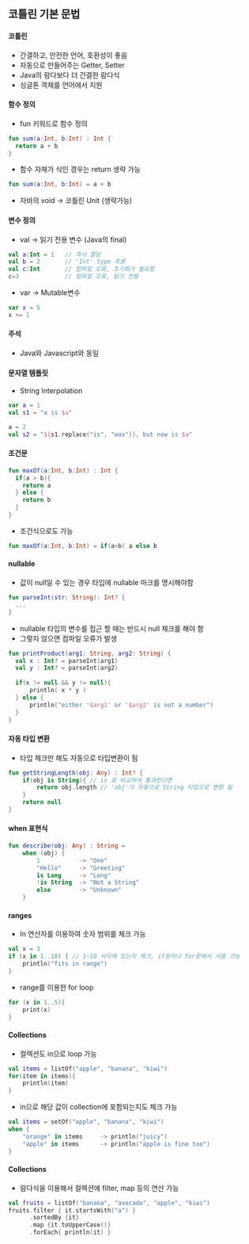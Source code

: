 ## 코틀린 기본 문법
#### 코틀린
- 간결하고, 안전한 언어, 호환성이 좋음
- 자동으로 만들어주는 Getter, Setter
- Java의 람다보다 더 간결한 람다식
- 싱글톤 객체를 언어에서 지원

#### 함수 정의
- fun 키워드로 함수 정의
```kotlin
fun sum(a:Int, b:Int) : Int {
  return a + b
}
```
- 함수 자체가 식인 경우는 return 생략 가능
```kotlin
fun sum(a:Int, b:Int) = a + b
```
- 자바의 void -> 코틀린 Unit (생략가능)


#### 변수 정의
- val -> 읽기 전용 변수 (Java의 final)
```kotlin
val a:Int = 1   // 즉시 할당
val b = 2       // 'Int' type 추론
val c:Int       // 컴파일 오류, 초기화가 필요함
c=3             // 컴파일 오류, 읽기 전용
```
- var -> Mutable변수
```kotlin
var x = 5
x += 1
```

#### 주석
- Java와 Javascript와 동일

#### 문자열 템플릿
- String Interpolation
```kotlin
var a = 1
val s1 = "a is $a"

a = 2
val s2 = "${s1.replace("is", "was")}, but now is $a"
```

#### 조건문
```kotlin
fun maxOf(a:Int, b:Int) : Int {
  if(a > b){
    return a
  } else {
    return b
  }
}
```
- 조건식으로도 가능
```kotlin
fun maxOf(a:Int, b:Int) = if(a>b) a else b
```
#### nullable
- 값이 null일 수 있는 경우 타입에 nullable 마크를 명시해야함
```kotlin
fun parseInt(str: String): Int? {
  ...
}
```
- nullable 타입의 변수를 접근 할 때는 반드시 null 체크를 해야 함
- 그렇지 않으면 컴파일 오류가 발생
```kotlin
fun printProduct(arg1: String, arg2: String) {
  val x : Int? = parseInt(arg1)
  val y : Int? = parseInt(arg2)
  
  if(x != null && y != null){
      println( x * y )
  } else {
      println("either '$arg1' or '$arg2' is not a number")
  }
}
```

#### 자동 타입 변환
- 타입 체크만 해도 자동으로 타입변환이 됨
```kotlin
fun getStringLength(obj: Any) : Int? {
    if(obj is String){ // is 로 비교하여 통과한다면
        return obj.length // 'obj'가 자동으로 String 타입으로 변환 됨
    }
    return null
}
```

#### when 표현식
```kotlin
fun describe(obj: Any) : String =
    when (obj) {
        1           -> "One"
        "Hello"     -> "Greeting"
        is Long     -> "Long"
        !is String  -> "Not a String"
        else        -> "Unknown"
    }
```

#### ranges
- In 연산자를 이용하여 숫자 범위를 체크 가능
```kotlin
val x = 3
if (x in 1..10) { // 1~10 사이에 있는지 체크, if문이나 for문에서 사용 가능
    println("fits in range")
}
```
- range를 이용한 for loop
```kotlin
for (x in 1..5){
    print(x)
}
```

#### Collections
- 컬렉션도 in으로 loop 가능
```kotlin
val items = listOf("apple", "banana", "kiwi")
for(item in items){
    println(item)
}
```
- in으로 해당 값이 collection에 포함되는지도 체크 가능
```kotlin
val items = setOf("apple", "banana", "kiwi")
when {
    "orange" in items     -> println("juicy")
    "apple" in items      -> println("apple is fine too")
}
```

#### Collections
- 람다식을 이용해서 컬렉션에 filter, map 등의 연산 가능
```kotlin
val fruits = listOf("banana", "avocado", "apple", "kiwi")
fruits.filter { it.startsWith("a") }
      .sortedBy {it}
      .map {it.toUpperCase()}
      .forEach{ println(it) }

```
